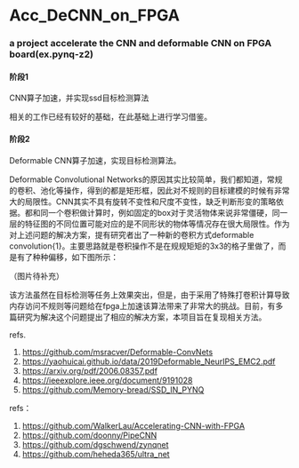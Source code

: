 # Acc_DeCNN_on_FPGA

###       a project accelerate the CNN and deformable CNN on FPGA board(ex.pynq-z2)

#### 阶段1

CNN算子加速，并实现ssd目标检测算法

相关的工作已经有较好的基础，在此基础上进行学习借鉴。

#### 阶段2

Deformable CNN算子加速，实现目标检测算法。

Deformable Convolutional Networks的原因其实比较简单，我们都知道，常规的卷积、池化等操作，得到的都是矩形框，因此对不规则的目标建模的时候有非常大的局限性。CNN其实不具有旋转不变性和尺度不变性，缺乏判断形变的策略依据。都和同一个卷积做计算时，例如固定的box对于灵活物体来说非常僵硬，同一层的特征图的不同位置可能对应的是不同形状的物体等情况存在很大局限性。作为对上述问题的解决方案，提有研究者出了一种新的卷积方式deformable convolution{1}。主要思路就是卷积操作不是在规规矩矩的3x3的格子里做了，而是有了种种偏移，如下图所示：

（图片待补充）

该方法虽然在目标检测等任务上效果突出，但是，由于采用了特殊打卷积计算导致内存访问不规则等问题给在fpga上加速该算法带来了非常大的挑战。目前，有多篇研究为解决这个问题提出了相应的解决方案，本项目旨在复现相关方法。

refs.
1. https://github.com/msracver/Deformable-ConvNets
2. https://yaohuicai.github.io/data/2019Deformable_NeurIPS_EMC2.pdf
3. https://arxiv.org/pdf/2006.08357.pdf
4. https://ieeexplore.ieee.org/document/9191028
5. https://github.com/Memory-bread/SSD_IN_PYNQ

refs：
1. https://github.com/WalkerLau/Accelerating-CNN-with-FPGA
2. https://github.com/doonny/PipeCNN
3. https://github.com/dgschwend/zynqnet
4. https://github.com/heheda365/ultra_net
